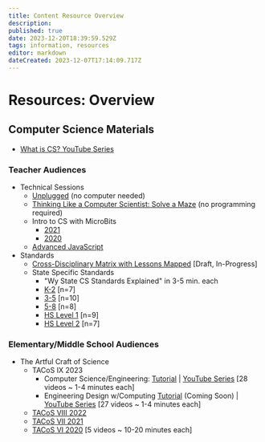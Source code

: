 ```yaml
---
title: Content Resource Overview
description: 
published: true
date: 2023-12-20T18:39:59.529Z
tags: information, resources
editor: markdown
dateCreated: 2023-12-07T17:14:09.717Z
---
```


# Resources: Overview

## Computer Science Materials

+ [What is CS? YouTube Series](https://www.youtube.com/playlist?list=PL4R2kry1ttMKCjDxW_oxdqfY2H9mfYFPE) 

### Teacher Audiences
+ Technical Sessions
  + [Unplugged](https://www.youtube.com/playlist?list=PL4R2kry1ttMLUHUGxeW2nKTAW8UNzRsCz) (no computer needed)
  + [Thinking Like a Computer Scientist: Solve a Maze](https://youtube.com/playlist?list=PL4R2kry1ttMKgCy7gbAiX88vgJeDyxdxn) (no programming required)
  + Intro to CS with MicroBits
    + [2021](https://youtube.com/playlist?list=PL4R2kry1ttMKkJVw2Xf1nN_s4Apuunt2J)
    + [2020](https://www.youtube.com/playlist?list=PL4R2kry1ttMIqAWGAw8Hlpnk7b415PqHi)
  + [Advanced JavaScript](https://youtube.com/playlist?list=PL4R2kry1ttMJ3m3oC2WVa5JwnpFV5YQ7Q)
+ Standards
	+ [Cross-Disciplinary Matrix with Lessons Mapped](https://docs.google.com/spreadsheets/d/1_xPk-p6iyPMEUKILO6ifRRUOdi88iq8k1yfqtFiXgIY/edit#gid=221763366) [Draft, In-Progress]
	+ State Specific Standards
		+ "Wy State CS Standards Explained" in 3-5 min. each
        + [K-2](https://www.youtube.com/watch?v=2BpRcRx5nR8&list=PLld22jyV1BHdt2x79nfxLxKpb_r3K03kY) [n=7]
        + [3-5](https://www.youtube.com/watch?v=brWEr4R218M&list=PLld22jyV1BHcOmCZNrCexXlR0T1r0xe4B) [n=10]
        + [5-8](https://www.youtube.com/watch?v=RSR7csk1hYo&list=PLld22jyV1BHe6t-NmHPpbIbN5EyFNg5jZ) [n=8]
        + [HS Level 1](https://www.youtube.com/watch?v=Jq8nfPYftrw&list=PLld22jyV1BHd6DUit1RQgWp_Oxk3G0fcA) [n=9]
        + [HS Level 2](https://www.youtube.com/watch?v=7KauD6zglok&list=PLld22jyV1BHeYMmq9ee6qWaq3P9P7Bxwm) [n=7]


### Elementary/Middle School Audiences

+ The Artful Craft of Science
	+ TACoS IX 2023
		+ Computer Science/Engineering: [Tutorial](https://uwyo-ssc.gitlab.io/public/tacos/cs-website/) | [YouTube Series](https://www.youtube.com/playlist?list=PLnF6tFc-G5i1aiFOUyYl99rSmZka1Fp5A) [28 videos ~ 1-4 minutes each]
		+ Engineering Design w/Computing [Tutorial](#) (Coming Soon) | [YouTube Series](https://www.youtube.com/playlist?list=PLnF6tFc-G5i00NdfNPdBaEnM6QPI3jg1i) [27 videos ~ 1-4 minutes each]
	+ [TACoS VIII 2022](https://www.youtube.com/playlist?list=PLnF6tFc-G5i2TcyL7a2bI5V2PV4M9dIA8)
	+ [TACoS VII 2021](https://www.youtube.com/playlist?list=PLnF6tFc-G5i2TIJqvDC6K9il9h9KzpBlR)
	+ [TACoS VI 2020](https://www.youtube.com/playlist?list=PL4R2kry1ttMJ_r3SQGigKAYhMic4o_X7n) [5 videos ~ 10-20 minutes each] 

   


